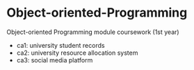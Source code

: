# Object-oriented-Programming
Object-oriented Programming module coursework (1st year)

- ca1: university student records
- ca2: university resource allocation system 
- ca3: social media platform 
